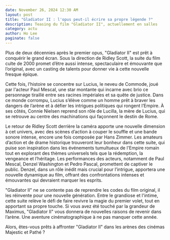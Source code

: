 ```yaml
---
date: November 26, 2024 12:30 AM
layout: post
title: "Gladiator II : l'opus peut-il écrire sa propre légende ?"
description: Teasing du film "Gladiator II", actuellement en salles
category: actu
author: Ho Lee
paginate: false
---
```

Plus de deux décennies après le premier opus, "Gladiator II" est prêt à conquérir le grand écran. Sous la direction de Ridley Scott, la suite du film culte de 2000 promet d’être aussi intense, spectaculaire et émouvante que l’original, avec un casting de talents pour donner vie à cette nouvelle fresque épique.

Cette fois, l’histoire se concentre sur Lucius, le neveu de Commode, joué par l'acteur Paul Mescal, une star montante qui incarne avec brio ce personnage tiraillé entre ses racines impériales et sa quête de justice. Dans ce monde corrompu, Lucius s’élève comme un homme prêt à braver les dangers de l’arène et à défier les intrigues politiques qui rongent l’Empire. À ses côtés, Connie Nielsen reprend son rôle de Lucilla, la mère de Lucius, qui se retrouve au centre des machinations qui façonnent le destin de Rome.

Le retour de Ridley Scott derrière la caméra apporte une nouvelle dimension à cet univers, avec des scènes d’action à couper le souffle et une bande sonore intense, encore une fois composée par Hans Zimmer. Les amateurs d’action et de drame historique trouveront leur bonheur dans cette suite, qui puise son inspiration dans les événements tumultueux de l'Empire romain tout en explorant des thèmes universels tels que la rédemption, la vengeance et l’héritage. Les performances des acteurs, notamment de Paul Mescal, Denzel Washington et Pedro Pascal, promettent de captiver le public. Denzel, dans un rôle inédit mais crucial pour l’intrigue, apportera une nouvelle dynamique au film, offrant des confrontations intenses et émouvantes qui devraient marquer les esprits.

"Gladiator II" ne se contente pas de reprendre les codes du film original, il les réinvente pour une nouvelle génération. Entre le grandiose et l'intime, cette suite relève le défi de faire revivre la magie du premier volet, tout en apportant sa propre touche. Si vous avez été touché par la grandeur de Maximus, "Gladiator II" vous donnera de nouvelles raisons de revenir dans l’arène. Une aventure cinématographique à ne pas manquer cette année.

Alors, êtes-vous prêts à affronter "Gladiator II" dans les arènes des cinémas Majestic et Pathé ?
